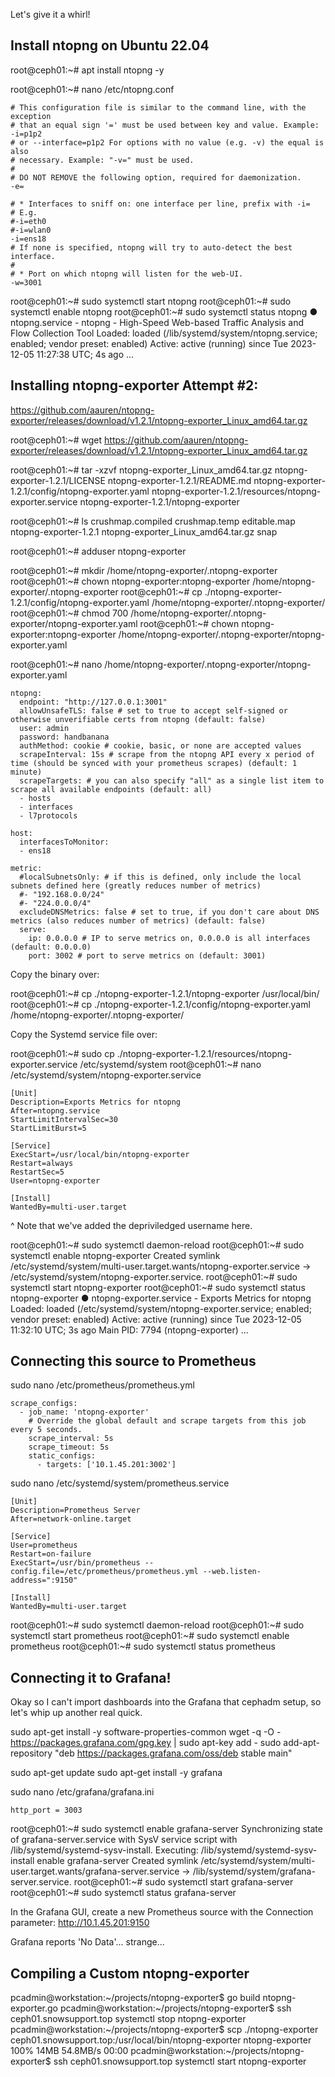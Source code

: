 Let's give it a whirl!

## Install ntopng on Ubuntu 22.04

root@ceph01:~# apt install ntopng -y

root@ceph01:~# nano /etc/ntopng.conf
```
# This configuration file is similar to the command line, with the exception
# that an equal sign '=' must be used between key and value. Example: -i=p1p2
# or --interface=p1p2 For options with no value (e.g. -v) the equal is also
# necessary. Example: "-v=" must be used.
#
# DO NOT REMOVE the following option, required for daemonization.
-e=

# * Interfaces to sniff on: one interface per line, prefix with -i=
# E.g.
#-i=eth0
#-i=wlan0
-i=ens18
# If none is specified, ntopng will try to auto-detect the best interface.
#
# * Port on which ntopng will listen for the web-UI.
-w=3001
```

root@ceph01:~# sudo systemctl start ntopng
root@ceph01:~# sudo systemctl enable ntopng
root@ceph01:~# sudo systemctl status ntopng
● ntopng.service - ntopng - High-Speed Web-based Traffic Analysis and Flow Collection Tool
     Loaded: loaded (/lib/systemd/system/ntopng.service; enabled; vendor preset: enabled)
     Active: active (running) since Tue 2023-12-05 11:27:38 UTC; 4s ago
...


## Installing ntopng-exporter Attempt #2:

https://github.com/aauren/ntopng-exporter/releases/download/v1.2.1/ntopng-exporter_Linux_amd64.tar.gz

root@ceph01:~# wget https://github.com/aauren/ntopng-exporter/releases/download/v1.2.1/ntopng-exporter_Linux_amd64.tar.gz

root@ceph01:~# tar -xzvf ntopng-exporter_Linux_amd64.tar.gz
ntopng-exporter-1.2.1/LICENSE
ntopng-exporter-1.2.1/README.md
ntopng-exporter-1.2.1/config/ntopng-exporter.yaml
ntopng-exporter-1.2.1/resources/ntopng-exporter.service
ntopng-exporter-1.2.1/ntopng-exporter

root@ceph01:~# ls
crushmap.compiled  crushmap.temp  editable.map  ntopng-exporter-1.2.1  ntopng-exporter_Linux_amd64.tar.gz  snap

root@ceph01:~# adduser ntopng-exporter

root@ceph01:~# mkdir /home/ntopng-exporter/.ntopng-exporter
root@ceph01:~# chown ntopng-exporter:ntopng-exporter /home/ntopng-exporter/.ntopng-exporter
root@ceph01:~# cp ./ntopng-exporter-1.2.1/config/ntopng-exporter.yaml /home/ntopng-exporter/.ntopng-exporter/
root@ceph01:~# chmod 700 /home/ntopng-exporter/.ntopng-exporter/ntopng-exporter.yaml
root@ceph01:~# chown ntopng-exporter:ntopng-exporter /home/ntopng-exporter/.ntopng-exporter/ntopng-exporter.yaml

root@ceph01:~# nano /home/ntopng-exporter/.ntopng-exporter/ntopng-exporter.yaml
```
ntopng:
  endpoint: "http://127.0.0.1:3001"
  allowUnsafeTLS: false # set to true to accept self-signed or otherwise unverifiable certs from ntopng (default: false)
  user: admin
  password: handbanana
  authMethod: cookie # cookie, basic, or none are accepted values
  scrapeInterval: 15s # scrape from the ntopng API every x period of time (should be synced with your prometheus scrapes) (default: 1 minute)
  scrapeTargets: # you can also specify "all" as a single list item to scrape all available endpoints (default: all)
  - hosts
  - interfaces
  - l7protocols

host:
  interfacesToMonitor:
  - ens18

metric:
  #localSubnetsOnly: # if this is defined, only include the local subnets defined here (greatly reduces number of metrics)
  #- "192.168.0.0/24"
  #- "224.0.0.0/4"
  excludeDNSMetrics: false # set to true, if you don't care about DNS metrics (also reduces number of metrics) (default: false)
  serve:
    ip: 0.0.0.0 # IP to serve metrics on, 0.0.0.0 is all interfaces (default: 0.0.0.0)
    port: 3002 # port to serve metrics on (default: 3001)

```

Copy the binary over:

root@ceph01:~# cp ./ntopng-exporter-1.2.1/ntopng-exporter /usr/local/bin/
root@ceph01:~# cp ./ntopng-exporter-1.2.1/config/ntopng-exporter.yaml /home/ntopng-exporter/.ntopng-exporter/

Copy the Systemd service file over:

root@ceph01:~# sudo cp ./ntopng-exporter-1.2.1/resources/ntopng-exporter.service /etc/systemd/system
root@ceph01:~# nano /etc/systemd/system/ntopng-exporter.service
```
[Unit]
Description=Exports Metrics for ntopng
After=ntopng.service
StartLimitIntervalSec=30
StartLimitBurst=5

[Service]
ExecStart=/usr/local/bin/ntopng-exporter
Restart=always
RestartSec=5
User=ntopng-exporter

[Install]
WantedBy=multi-user.target
```

^ Note that we've added the depriviledged username here.

root@ceph01:~# sudo systemctl daemon-reload
root@ceph01:~# sudo systemctl enable ntopng-exporter
Created symlink /etc/systemd/system/multi-user.target.wants/ntopng-exporter.service → /etc/systemd/system/ntopng-exporter.service.
root@ceph01:~# sudo systemctl start ntopng-exporter
root@ceph01:~# sudo systemctl status ntopng-exporter
● ntopng-exporter.service - Exports Metrics for ntopng
     Loaded: loaded (/etc/systemd/system/ntopng-exporter.service; enabled; vendor preset: enabled)
     Active: active (running) since Tue 2023-12-05 11:32:10 UTC; 3s ago
   Main PID: 7794 (ntopng-exporter)
...


## Connecting this source to Prometheus

sudo nano /etc/prometheus/prometheus.yml
```
scrape_configs:
  - job_name: 'ntopng-exporter'
    # Override the global default and scrape targets from this job every 5 seconds.
    scrape_interval: 5s
    scrape_timeout: 5s
    static_configs:
      - targets: ['10.1.45.201:3002']
```

sudo nano /etc/systemd/system/prometheus.service
```
[Unit]
Description=Prometheus Server
After=network-online.target

[Service]
User=prometheus
Restart=on-failure
ExecStart=/usr/bin/prometheus --config.file=/etc/prometheus/prometheus.yml --web.listen-address=":9150"

[Install]
WantedBy=multi-user.target
```

root@ceph01:~# sudo systemctl daemon-reload
root@ceph01:~# sudo systemctl start prometheus
root@ceph01:~# sudo systemctl enable prometheus
root@ceph01:~# sudo systemctl status prometheus


## Connecting it to Grafana!

Okay so I can't import dashboards into the Grafana that cephadm setup, so let's whip up another real quick.

sudo apt-get install -y software-properties-common
wget -q -O - https://packages.grafana.com/gpg.key | sudo apt-key add -
sudo add-apt-repository "deb https://packages.grafana.com/oss/deb stable main"

sudo apt-get update
sudo apt-get install -y grafana

sudo nano /etc/grafana/grafana.ini
```
http_port = 3003
```

root@ceph01:~# sudo systemctl enable grafana-server
Synchronizing state of grafana-server.service with SysV service script with /lib/systemd/systemd-sysv-install.
Executing: /lib/systemd/systemd-sysv-install enable grafana-server
Created symlink /etc/systemd/system/multi-user.target.wants/grafana-server.service → /lib/systemd/system/grafana-server.service.
root@ceph01:~# sudo systemctl start grafana-server
root@ceph01:~# sudo systemctl status grafana-server


In the Grafana GUI, create a new Prometheus source with the Connection parameter: http://10.1.45.201:9150

Grafana reports 'No Data'... strange...


## Compiling a Custom ntopng-exporter

pcadmin@workstation:~/projects/ntopng-exporter$ go build ntopng-exporter.go
pcadmin@workstation:~/projects/ntopng-exporter$ ssh ceph01.snowsupport.top systemctl stop ntopng-exporter
pcadmin@workstation:~/projects/ntopng-exporter$ scp ./ntopng-exporter ceph01.snowsupport.top:/usr/local/bin/ntopng-exporter
ntopng-exporter                                                                                                                                                                                                                          100%   14MB  54.8MB/s   00:00
pcadmin@workstation:~/projects/ntopng-exporter$ ssh ceph01.snowsupport.top systemctl start ntopng-exporter

